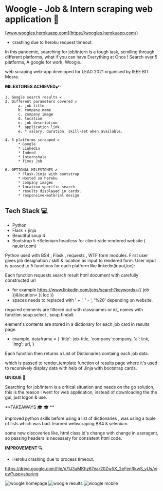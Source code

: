 # Woogle - Job & Intern scraping web application 📱

[www.woogles.herokuapp.com](https://woogles.herokuapp.com/) 
  * crashing due to heroku request timeout. 

In this pandemic, searching for job/intern is a tough task, scrolling through different platforms, what if you can have Everything at Once !
Search over 5 platforms, A google for work, Woogle.

web scraping web-app developed for LEAD 2021 organised by IEEE BIT Mesra.

**MILESTONES ACHIEVED**✔️- 
  
    1. Google search results ✔️
    2. Different parameters covered ✔️
          a. job title
          b. company name
          c. company image
          d. location  
          e. job description
          f. application link 
          e. * salary, duration, skill-set when available.
          
    4. 5 platforms scrapped ✔️
          * Google
          * Linkedin
          * Indeed
          * Internshala  
          * Times Job
          
    6. OPTIONAL MILESTONES ✔️ 
          * Flask-Jinja with bootstrap 
          * Hosted on heroku
          * company images 
          * location specific search 
          * results displayed in cards.
          * responsive-material design
          
            

 ## Tech Stack 💻 ##
 
 * Python 
 * Flask + jinja  
 * Beautiful soup 4 
 * Bootstrap 5 
   *Selenium headless for client-side rendered website ( naukri.com)

Python used with BS4 , Flask , requests , WTF form modules.
First user gives job designation / skill & location as input to rendered form. 
User input is passed to 5 functions for each platform like linkedin(input,loc): 

Each function requests search result html document with carefully constructed url 
  * for example https://www.linkedin.com/jobs/search?keywords={{ job }}&location= (( loc }}
  * spaces needs to replaced with ' + ', ' - ', '%20' depending on website.

required elements are filtered out with classnames or id_ names with function soup.select , soup.findall.

element's contents are stored in a dictionary for each job card in results page.
  * example, 
      dataframe = { 'title': job-title,
                    'company':company,
                    'a': link,
                    'img': url,
                   }

Each function then returns a List of Dictionaries containg each job data. 

which is passed to render_template function of results page where it's used to 
recursively display data with help of Jinja with bootstrap cards. 


**UNIQUE 🚀**

Searching for job/intern is a critical situation and needs on the go solution, this is the reason I went for web application, 
instead of downloading the the gui, just logon & use. 

**TAKEAWAYS 🎓 🎓 **

improved python skills
    before using a list of dictionaries , was using a tuple of lists which was bad.
learned webscraping 
    BS4 & selenium.

some new discoveries like,
    html class id's change with change in useragent, so passing headers is necessary for consistent html code.



**IMPROVEMENT 🔍**
* Heroku crashing due to process timeout.

https://drive.google.com/file/d/1J3uMKhz67ear20Zw5X_2oFenRkwS_yUs/view?usp=sharing 

![woogle homepage](https://i.imgur.com/jxThCQ1.png "woogle home") 
![woogle results](https://i.imgur.com/xkI3g6W.png "woogle results") 
![woogle mobile](https://i.imgur.com/fHS3oip.png "woogle mobile")






